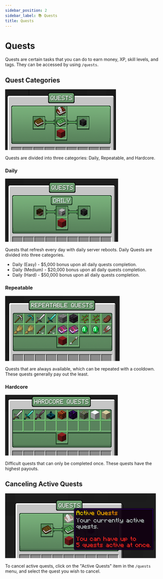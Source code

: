 ```yaml
---
sidebar_position: 2
sidebar_label: 📚 Quests
title: Quests
---
```


# Quests

Quests are certain tasks that you can do to earn money, XP, skill levels, and tags. They can be accessed by using `/quests`.

## Quest Categories
![Quests](./img/quests/quests-mainmenu.png)

Quests are divided into three categories: Daily, Repeatable, and Hardcore.

### Daily
![Quests Daily](./img/quests/quests-daily.png)

Quests that refresh every day with daily server reboots. Daily Quests are divided into three categories.
  - Daily (Easy) - $5,000 bonus upon all daily quests completion.
  - Daily (Medium) - $20,000 bonus upon all daily quests completion.
  - Daily (Hard) - $50,000 bonus upon all daily quests completion.

### Repeatable
![Quests Repeatable](./img/quests/quests-repeatable.png)

Quests that are always available, which can be repeated with a cooldown. These quests generally pay out the least.

### Hardcore
![Quests Hardcore](./img/quests/quests-hardcore.png)

Difficult quests that can only be completed once. These quests have the highest payouts.

## Canceling Active Quests
![Quests Active](./img/quests/quests-active.png)

To cancel active quests, click on the "Active Quests" item in the `/quests` menu, and select the quest you wish to cancel.